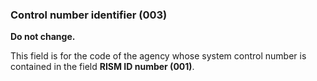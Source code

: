 ### Control number identifier (003)

**Do not change.**

This field is for the code of the agency whose system control number is contained in the field **RISM ID number (001)**.
